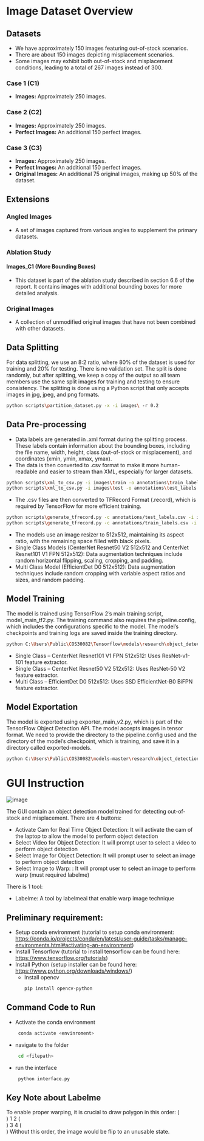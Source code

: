 # Image Dataset Overview

## Datasets

- We have approximately 150 images featuring out-of-stock scenarios.
- There are about 150 images depicting misplacement scenarios.
- Some images may exhibit both out-of-stock and misplacement conditions, leading to a total of 267 images instead of 300.

### Case 1 (C1)
- **Images:** Approximately 250 images.

### Case 2 (C2)
- **Images:** Approximately 250 images.
- **Perfect Images:** An additional 150 perfect images.

### Case 3 (C3)
- **Images:** Approximately 250 images.
- **Perfect Images:** An additional 150 perfect images.
- **Original Images:** An additional 75 original images, making up 50% of the dataset.

## Extensions

### Angled Images
- A set of images captured from various angles to supplement the primary datasets.

### Ablation Study

#### Images_C1 (More Bounding Boxes)
- This dataset is part of the ablation study described in section 6.6 of the report. It contains images with additional bounding boxes for more detailed analysis.

### Original Images
- A collection of unmodified original images that have not been combined with other datasets.

## Data Splitting

For data splitting, we use an 8:2 ratio, where 80% of the dataset is used for training and 20% for testing. There is no validation set. The split is done randomly, but after splitting, we keep a copy of the output so all team members use the same split images for training and testing to ensure consistency. The splitting is done using a Python script that only accepts images in jpg, jpeg, and png formats.

```bash
python scripts\partition_dataset.py -x -i images\ -r 0.2
```

## Data Pre-processing

- Data labels are generated in .xml format during the splitting process. These labels contain information about the bounding boxes, including the file name, width, height, class (out-of-stock or misplacement), and coordinates (xmin, ymin, xmax, ymax).
- The data is then converted to .csv format to make it more human-readable and easier to stream than XML, especially for larger datasets.

```bash
python scripts\xml_to_csv.py -i images\train -o annotations\train_labels.csv
python scripts\xml_to_csv.py -i images\test -o annotations\test_labels.csv
```

- The .csv files are then converted to TFRecord Format (.record), which is required by TensorFlow for more efficient training.

```bash
python scripts\generate_tfrecord.py -c annotations/test_labels.csv -i images/test -x images/test -o annotations/test.tfrecord -l annotations/label_map.pbtxt
python scripts\generate_tfrecord.py -c annotations/train_labels.csv -i images/train -x images/train -o annotations/train.tfrecord -l annotations/label_map.pbtxt
```

- The models use an image resizer to 512x512, maintaining its aspect ratio, with the remaining space filled with black pixels.
- Single Class Models (CenterNet Resnet50 V2 512x512 and CenterNet Resnet101 V1 FPN 512x512): Data augmentation techniques include random horizontal flipping, scaling, cropping, and padding.
- Multi Class Model (EfficientDet D0 512x512): Data augmentation techniques include random cropping with variable aspect ratios and sizes, and random padding.

## Model Training

The model is trained using TensorFlow 2’s main training script, model_main_tf2.py. The training command also requires the pipeline.config, which includes the configurations specific to the model. The model’s checkpoints and training logs are saved inside the training directory.

```bash
python C:\Users\Public\COS30082\Tensorflow\models\research\object_detection\model_main_tf2.py --pipeline_config_path="models\[model name]\pipeline.config" --model_dir="training" –alsologtostderr
```

- Single Class – CenterNet Resnet101 V1 FPN 512x512: Uses ResNet-v1-101 feature extractor.
- Single Class – CenterNet Resnet50 V2 512x512: Uses ResNet-50 V2 feature extractor.
- Multi Class – EfficientDet D0 512x512: Uses SSD EfficientNet-B0 BiFPN feature extractor.

## Model Exportation

The model is exported using exporter_main_v2.py, which is part of the TensorFlow Object Detection API. The model accepts images in tensor format. We need to provide the directory to the pipeline.config used and the directory of the model’s checkpoint, which is training, and save it in a directory called exported-models.
```bash
python C:\Users\Public\COS30082\models-master\research\object_detection\exporter_main_v2.py --input_type image_tensor --pipeline_config_path="models\[model name]\pipeline.config" --trained_checkpoint_dir="training" --output_directory="exported-models"
```



# GUI Instruction

![image](https://github.com/Pinkslushie/COS30018_GROUP_ASSIGNMENT/assets/133955496/b5d8146a-a63f-436b-b53b-4f9acf54aa9c)

The GUI contain an object detection model trained for detecting out-of-stock and misplacement. 
There are 4 buttons:
- Activate Cam for Real Time Object Detection: It will activate the cam of the laptop to allow the model to perform object detection
- Select Video for Object Detection: It will prompt user to select a video to perform object detection
- Select Image for Object Detection: It will prompt user to select an image to perform object detection
- Select Image to Warp: : It will prompt user to select an image to perform warp (must required labelme)
  
There is 1 tool:
- Labelme: A tool by labelmeai that enable warp image technique

## Preliminary requirement:
- Setup conda environment (tutorial to setup conda environment: https://conda.io/projects/conda/en/latest/user-guide/tasks/manage-environments.html#activating-an-environment)
- Install Tensorflow (tutorial to install tensorflow can be found here: https://www.tensorflow.org/tutorials)
- Install Python (setup installer can be found here: https://www.python.org/downloads/windows/)
  - Install opencv
    ```bash
    pip install opencv-python
    ```

## Command Code to Run
- Activate the conda environment
   ```bash
    conda activate <envinroment>
    ```
- navigate to the folder
   ```bash
    cd <filepath>
    ```
- run the interface
   ```bash
    python interface.py
    ```

## Key Note about Labelme
To enable proper warping, it is crucial to draw polygon in this order:
        ( <br> )
        1 2
        ( <br> )
        3 4
        ( <br> )
Without this order, the image would be flip to an unusable state.

